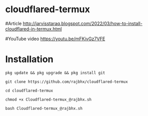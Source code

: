 # cloudflared-termux 

#Article 
http://jarvisstaraq.blogspot.com/2022/03/how-to-install-cloudflared-in-termux.html

#YouTube 
video https://youtu.be/mFKivGz7VFE

# Installation
```
pkg update && pkg upgrade && pkg install git

git clone https://github.com/rajbhx/cloudflared-termux 

cd cloudflared-termux

chmod +x Cloudflared-termux_@rajbhx.sh

bash Cloudflared-termux_@rajbhx.sh
```
